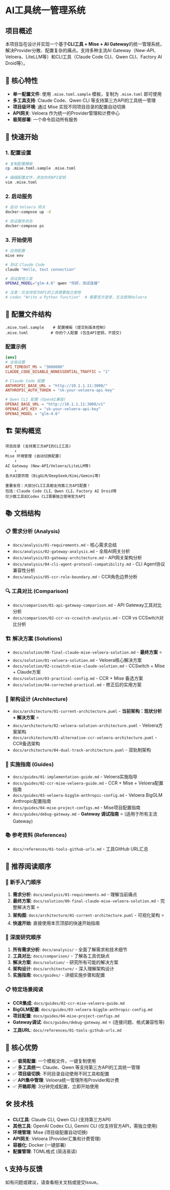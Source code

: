 # AI工具统一管理系统

## 项目概述

本项目旨在设计并实现一个基于**CLI工具 + Mise + AI Gateway**的统一管理系统，解决Provider分散、配置复杂的痛点。支持多种主流AI Gateway（New-API、Veloera、LiteLLM等）和CLI工具（Claude Code CLI、Qwen CLI、Factory AI Droid等）。

## 🎯 核心特性

- **单一配置文件**: 使用 `.mise.toml.sample` 模板，复制为 `.mise.toml` 即可使用
- **多工具支持**: Claude Code、Qwen CLI 等支持第三方API的工具统一管理
- **项目级环境**: 通过 Mise 实现不同项目目录的配置自动切换
- **API网关**: Veloera 作为统一的Provider管理和计费中心
- **极简部署**: 一个命令启动所有服务

## 🚀 快速开始

### 1. 配置设置

```bash
# 复制配置模板
cp .mise.toml.sample .mise.toml

# 编辑配置文件，添加你的API密钥
vim .mise.toml
```

### 2. 启动服务

```bash
# 启动 Veloera 网关
docker-compose up -d

# 验证服务状态
docker-compose ps
```

### 3. 开始使用

```bash
# 应用配置
mise env

# 测试 Claude Code
claude "Hello, test connection"

# 测试其他工具
OPENAI_MODEL="glm-4.6" qwen "你好，测试连接"

# 注意：仅支持官方API的工具需要独立使用
# codex "Write a Python function"  # 需要官方登录，无法使用Veloera
```

## 📁 配置文件结构

```
.mise.toml.sample    # 配置模板 (提交到版本控制)
.mise.toml          # 你的个人配置 (包含API密钥，不提交)
```

### 配置示例

```toml
[env]
# 全局设置
API_TIMEOUT_MS = "3000000"
CLAUDE_CODE_DISABLE_NONESSENTIAL_TRAFFIC = "1"

# Claude Code 配置
ANTHROPIC_BASE_URL = "http://10.1.1.11:3000/"
ANTHROPIC_AUTH_TOKEN = "sk-your-veloera-api-key"

# Qwen CLI 配置 (OpenAI兼容)
OPENAI_BASE_URL = "http://10.1.1.11:3000/v1"
OPENAI_API_KEY = "sk-your-veloera-api-key"
OPENAI_MODEL = "glm-4.6"
```

## 🏗️ 架构概览

```
项目目录 (支持第三方API的CLI工具)
    ↓
Mise 环境管理 (自动切换配置)
    ↓
AI Gateway (New-API/Veloera/LiteLLM等)
    ↓
各大AI提供商 (BigGLM/DeepSeek/Kimi/Gemini等)

重要发现：大部分CLI工具都支持第三方API配置！
包括：Claude Code CLI、Qwen CLI、Factory AI Droid等
仅少数工具如Codex CLI需要独立使用官方API
```

## 📚 文档结构

### 📋 需求分析 (Analysis)
- `docs/analysis/01-requirements.md` - 核心需求总结
- `docs/analysis/02-gateway-analysis.md` - 全局AI网关分析
- `docs/analysis/03-gateway-architecture.md` - API网关架构分析
- `docs/analysis/04-cli-agent-protocol-compatibility.md` - CLI Agent协议兼容性分析
- `docs/analysis/05-ccr-role-boundary.md` - CCR角色边界分析

### 🔍 工具对比 (Comparison)
- `docs/comparison/01-api-gateway-comparison.md` - API Gateway工具对比分析
- `docs/comparison/02-ccr-vs-ccswitch-analysis.md` - CCR vs CCSwitch对比分析

### 🏗️ 解决方案 (Solutions)
- `docs/solution/00-final-claude-mise-veloera-solution.md` - **最终方案** ⭐
- `docs/solution/01-veloera-solution.md` - Veloera核心解决方案
- `docs/solution/02-ccswitch-mise-claude-solution.md` - CCSwitch + Mise + Claude方案
- `docs/solution/03-practical-config.md` - CCR + Mise 备选方案
- `docs/solution/04-corrected-practical.md` - 修正后的实用方案

### 📐 架构设计 (Architecture)
- `docs/architecture/01-current-architecture.puml` - **当前架构：现状分析 + 解决方案** ⭐
- `docs/architecture/02-veloera-solution-architecture.puml` - Veloera方案架构
- `docs/architecture/03-alternative-ccr-veloera-architecture.puml` - CCR备选架构
- `docs/architecture/04-dual-track-architecture.puml` - 双轨制架构

### 📖 实施指南 (Guides)
- `docs/guides/01-implementation-guide.md` - Veloera实施指导
- `docs/guides/02-ccr-mise-veloera-guide.md` - CCR + Mise + Veloera配置指南
- `docs/guides/03-veloera-bigglm-anthropic-config.md` - Veloera BigGLM Anthropic配置指南
- `docs/guides/04-mise-project-configs.md` - Mise项目配置指南
- `docs/guides/debug-gateway.md` - **Gateway 调试指南** ⭐ (适用于所有主流 Gateway)

### 📚 参考资料 (References)
- `docs/references/01-tools-github-urls.md` - 工具GitHub URL汇总

## 🎯 推荐阅读顺序

### 🔰 新手入门顺序
1. **需求分析**: `docs/analysis/01-requirements.md` - 理解当前痛点
2. **最终方案**: `docs/solution/00-final-claude-mise-veloera-solution.md` - 完整解决方案 ⭐
3. **架构图**: `docs/architecture/01-current-architecture.puml` - 可视化架构 ⭐
4. **快速开始**: 直接使用本页顶部的快速开始指南

### 🔧 深度研究顺序
1. **所有需求分析**: `docs/analysis/` - 全面了解需求和技术细节
2. **工具对比**: `docs/comparison/` - 了解各工具优缺点
3. **解决方案**: `docs/solution/` - 研究所有可能的解决方案
4. **架构设计**: `docs/architecture/` - 深入理解架构设计
5. **实施指南**: `docs/guides/` - 详细实施步骤和配置

### 📋 特定场景阅读
- **CCR集成**: `docs/guides/02-ccr-mise-veloera-guide.md`
- **BigGLM配置**: `docs/guides/03-veloera-bigglm-anthropic-config.md`
- **项目配置**: `docs/guides/04-mise-project-configs.md`
- **Gateway调试**: `docs/guides/debug-gateway.md` ⭐ (连接问题、格式兼容性等)
- **工具URL**: `docs/references/01-tools-github-urls.md`

## 🔧 核心优势

- ✅ **极简配置**: 一个模板文件，一键复制使用
- ✅ **多工具统一**: Claude、Qwen 等支持第三方API的工具统一管理
- ✅ **项目级切换**: 不同目录自动使用不同工具和配置
- ✅ **API集中管理**: Veloera统一管理所有Provider和计费
- ✅ **开箱即用**: 3分钟完成配置，立即开始使用

## 🛠️ 技术栈

- **CLI工具**: Claude CLI, Qwen CLI (支持第三方API)
- **其他工具**: OpenAI Codex CLI, Gemini CLI (仅支持官方API，需独立使用)
- **环境管理**: Mise (项目级配置自动切换)
- **API网关**: Veloera (Provider汇集和计费管理)
- **容器化**: Docker (一键部署)
- **配置管理**: TOML格式 (简洁易读)

## 📞 支持与反馈

如有问题或建议，请查看相关文档或提交Issue。